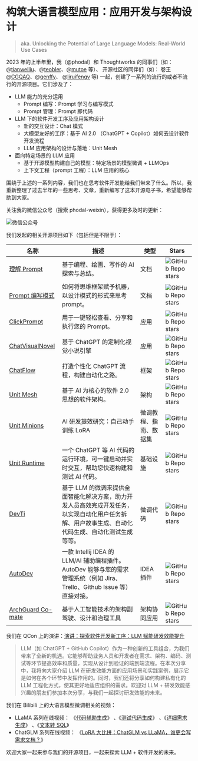 # 构筑大语言模型应用：应用开发与架构设计

> aka. Unlocking the Potential of Large Language Models: Real-World Use Cases

2023 年的上半年里，我（@phodal）和 Thoughtworks
的同事们（如：@[tianweiliu](https://github.com/tianweiliu)、@[teobler](https://github.com/teobler)、@[mutoe](https://github.com/mutoe)
等）、
开源社区的同伴们（如：
卷王@[CGQAQ](https://github.com/CGQAQ)、@[genffy](https://github.com/genffy)、 @[liruifengv](https://github.com/liruifengv)
等)
一起，创建了一系列的流行的或者不流行的开源项目。它们涉及了：

- LLM 能力的充分运用
  - Prompt 编写：Prompt 学习与编写模式
  - Prompt 管理：Prompt 即代码
- LLM 下的软件开发工序及应用架构设计
  - 新的交互设计：Chat 模式
  - 大模型友好的工序：基于 AI 2.0 （ChatGPT + Copilot）如何去设计软件开发流程
  - LLM 应用架构的设计与落地：Unit Mesh
- 面向特定场景的 LLM 应用
  - 基于开源模型构建自己的模型：特定场景的模型微调 + LLMOps
  - 上下文工程（prompt 工程）：LLM 应用的核心

围绕于上述的一系列内容，我们也在思考软件开发能给我们带来了什么。所以，我重新整理了过去半年的一些思考、文章，重新编写了这本开源电子书，希望能够帮助到大家。

关注我的微信公众号（搜索 phodal-weixin），获得更多及时的更新：

![微信公众号](src/images/qrcode.jpg)

我们发起的相关开源项目如下（包括但是不限于）：

| 名称                                                                       | 描述                                                                                                                                                | 类型                   | Stars                                                                                          |
| -------------------------------------------------------------------------- | --------------------------------------------------------------------------------------------------------------------------------------------------- | ---------------------- | ---------------------------------------------------------------------------------------------- |
| [理解 Prompt](https://github.com/prompt-engineering/understand-prompt)     | 基于编程、绘画、写作的 AI 探索与总结。                                                                                                              | 文档                   | ![GitHub Repo stars](https://img.shields.io/github/stars/prompt-engineering/understand-prompt) |
| [Prompt 编写模式](https://github.com/prompt-engineering/prompt-patterns)   | 如何将思维框架赋予机器，以设计模式的形式来思考 prompt。                                                                                             | 文档                   | ![GitHub Repo stars](https://img.shields.io/github/stars/prompt-engineering/prompt-patterns)   |
| [ClickPrompt](https://github.com/prompt-engineering/click-prompt)          | 用于一键轻松查看、分享和执行您的 Prompt。                                                                                                           | 应用                   | ![GitHub Repo stars](https://img.shields.io/github/stars/prompt-engineering/click-prompt)      |
| [ChatVisualNovel](https://github.com/prompt-engineering/chat-visual-novel) | 基于 ChatGPT 的定制化视觉小说引擎                                                                                                                   | 应用                   | ![GitHub Repo stars](https://img.shields.io/github/stars/prompt-engineering/chat-visual-novel) |
| [ChatFlow](https://github.com/prompt-engineering/chat-flow)                | 打造个性化 ChatGPT 流程，构建自动化之路。                                                                                                           | 框架                   | ![GitHub Repo stars](https://img.shields.io/github/stars/prompt-engineering/chat-flow)         |
| [Unit Mesh](https://github.com/unit-mesh/unit-mesh)                        | 基于 AI 为核心的软件 2.0 思想的软件架构。                                                                                                           | 架构                   | ![GitHub Repo stars](https://img.shields.io/github/stars/unit-mesh/unit-mesh)                  |
| [Unit Minions](https://github.com/unit-mesh/unit-minions)                  | AI 研发提效研究：自己动手训练 LoRA                                                                                                                  | 微调教程、指南、数据集 | ![GitHub Repo stars](https://img.shields.io/github/stars/unit-mesh/unit-minions)               |
| [Unit Runtime](https://github.com/unit-mesh/unit-runtime)                  | 一个 ChatGPT 等 AI 代码的运行环境，可一键启动并实时交互，帮助您快速构建和测试 AI 代码。                                                             | 基础设施               | ![GitHub Repo stars](https://img.shields.io/github/stars/unit-mesh/unit-runtime)               |
| [DevTi](https://github.com/unit-mesh/devti)                                | 基于 LLM 的微调来提供全面智能化解决方案，助力开发人员高效完成开发任务，以实现自动化用户任务拆解、用户故事生成、自动化代码生成、自动化测试生成等等。 | 微调代码               | ![GitHub Repo stars](https://img.shields.io/github/stars/unit-mesh/devti)                      |
| [AutoDev](https://github.com/unit-mesh/auto-dev)                           | 一款 Intellij IDEA 的 LLM/AI 辅助编程插件。AutoDev 能够与您的需求管理系统（例如 Jira、Trello、Github Issue 等）直接对接。                           | IDEA 插件              | ![GitHub Repo stars](https://img.shields.io/github/stars/unit-mesh/auto-dev)                   |
| [ArchGuard Co-mate](https://github.com/archguard/co-mate)                  | 基于人工智能技术的架构副驾驶、设计和治理工具                                                                                                        | 架构协同应用           | ![GitHub Repo stars](https://img.shields.io/github/stars/archguard/co-mate)                    |

我们在 QCon
上的演讲：[演讲：探索软件开发新工序：LLM 赋能研发效能提升](https://qcon.infoq.cn/2023/guangzhou/presentation/5319)

> LLM（如 ChatGPT + GitHub
> Copilot）作为一种创新的工具组合，为我们带来了全新的机遇。它能够帮助业务人员和开发者在需求、架构、编码、测试等环节提高效率和质量，实现从设计到验证的端到端流程。在本次分享中，我将向大家介绍
> LLM 在研发效能方面的应用场景和实践案例，展示它是如何在各个环节中发挥作用的。同时，我们还将分享如何构建私有化的 LLM
> 工程化方式，使其更好地适应组织的需求。欢迎对 LLM + 研发效能感兴趣的朋友们参加本次分享，与我们一起探讨研发效能的未来。

我们在 Bilibili 上的大语言模型微调相关的视频：

- LLaMA
  系列在线视频： 《[代码辅助生成](https://www.bilibili.com/video/BV1Rh411u74H/)》 、《[测试代码生成](https://www.bilibili.com/video/BV1jg4y1G7Xc/)》 、《[详细需求生成](https://www.bilibili.com/video/BV1Us4y1N7rd/)》 、《[文本转 SQL](https://www.bilibili.com/video/BV1uv4y1H7bg/)》
- ChatGLM 系列在线视频： 《[LoRA 大比拼：ChatGLM vs LLaMA，谁更会写需求文档？](https://www.bilibili.com/video/BV1fv4y1n7Y3/)》

欢迎大家一起来参与我们的开源项目，一起来探索 LLM + 软件开发的未来。
